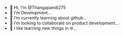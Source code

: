 - 👋 Hi, I’m @Thangapandi275
- 👀 I’m Development...
- 🌱 I’m currently learning about github...
- 💞️ I’m looking to collaborate on product development...
- 📖 I like learning new things in 🌐...
<!---
Thangapandi275/Thangapandi275 is a ✨ special ✨ repository because its `README.md` (this file) appears on your GitHub profile.
You can click the Preview link to take a look at your changes.
--->
